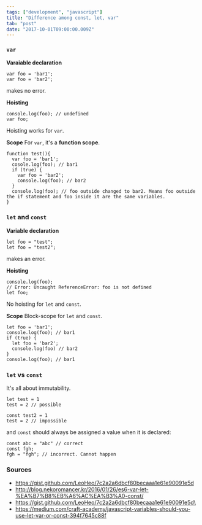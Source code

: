 ```yaml
---
tags: ["development", "javascript"]
title: "Difference among const, let, var"
tab: "post"
date: "2017-10-01T09:00:00.009Z"
---
```

### `var` 
**Varaiable declaration**
```
var foo = 'bar1';
var foo = 'bar2';
```
makes no error.

**Hoisting**
```
console.log(foo); // undefined
var foo;
```
Hoisting works for `var`.

**Scope**
For `var`, it's a **function scope**.
```
function test(){
  var foo = 'bar1';
  cosole.log(foo); // bar1
  if (true) {
    var foo = 'bar2';
    console.log(foo); // bar2
  }
  console.log(foo); // foo outside changed to bar2. Means foo outside the if statement and foo inside it are the same variables. 
}
```

### `let` and `const`
**Variable declaration**
```
let foo = "test";
let foo = "test2";
```
makes an error.

**Hoisting**
```
console.log(foo);
// Error: Uncaught ReferenceError: foo is not defined
let foo;
```
No hoisting for `let` and `const`.

**Scope**
Block-scope for `let` and `const`.
```
let foo = 'bar1';
console.log(foo); // bar1
if (true) {
  let foo = 'bar2';
  console.log(foo) // bar2
}
console.log(foo); // bar1
```

### `let` vs `const`
It's all about immutability.
```
let test = 1
test = 2 // possible

const test2 = 1
test = 2 // impossible
```
and `const` should always be assigned a value when it is declared:
```
const abc = "abc" // correct
const fgh;
fgh = "fgh"; // incorrect. Cannot happen 
```

### Sources
* https://gist.github.com/LeoHeo/7c2a2a6dbcf80becaaa1e61e90091e5d
* http://blog.nekoromancer.kr/2016/01/26/es6-var-let-%EA%B7%B8%EB%A6%AC%EA%B3%A0-const/
* https://gist.github.com/LeoHeo/7c2a2a6dbcf80becaaa1e61e90091e5d\
* https://medium.com/craft-academy/javascript-variables-should-you-use-let-var-or-const-394f7645c88f
